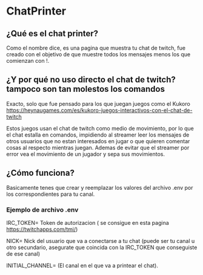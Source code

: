 # ChatPrinter

## ¿Qué es el chat printer?
Como el nombre dice, es una pagina que muestra tu chat de twitch, fue creado con el objetivo de que muestre todos los mensajes menos los que comienzan con !.

## ¿Y por qué no uso directo el chat de twitch? tampoco son tan molestos los comandos
Exacto, solo que fue pensado para los que juegan juegos como el Kukoro 
https://heynaugames.com/es/kukoro-juegos-interactivos-con-el-chat-de-twitch

Estos juegos usan el chat de twitch como medio de movimiento, por lo que el chat estalla en comandos, impidiendo al streamer leer los mensajes de otros usuarios que no estan interesados en jugar o que quieren comentar cosas al respecto mientras juegan.
Ademas de evitar que el streamer por error vea el movimiento de un jugador y sepa sus movimientos.

## ¿Cómo funciona?
Basicamente tenes que crear y reemplazar los valores del archivo .env por los correspondientes para tu canal.

### Ejemplo de archivo .env
IRC_TOKEN= Token de autorizacion ( se consigue en esta pagina https://twitchapps.com/tmi/)

NICK= Nick del usuario que va a conectarse a tu chat (puede ser tu canal u otro secundario, asegurate que coincida con la IRC_TOKEN que conseguiste de ese canal)

INITIAL_CHANNEL= (El canal en el que va a printear el chat).